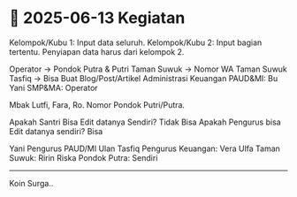 # 📅 2025-06-13 Kegiatan

Kelompok/Kubu 1: Input data seluruh.
Kelompok/Kubu 2: Input bagian tertentu. Penyiapan data harus dari kelompok 2.

Operator -> Pondok Putra & Putri
Taman Suwuk -> Nomor WA Taman Suwuk
Tasfiq -> Bisa Buat Blog/Post/Artikel
Administrasi Keuangan
PAUD&MI: Bu Yani
SMP&MA: Operator

Mbak Lutfi, Fara, Ro.
Nomor Pondok Putri/Putra.

Apakah Santri Bisa Edit datanya Sendiri? Tidak Bisa
Apakah Pengurus bisa Edit datanya sendiri? Bisa

Yani Pengurus PAUD/MI
Ulan Tasfiq
Pengurus Keuangan: Vera Ulfa
Taman Suwuk: Ririn Riska
Pondok Putra: Sendiri

---
Koin Surga..



